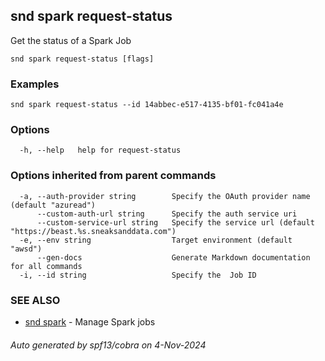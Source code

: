 ## snd spark request-status

Get the status of a Spark Job

```
snd spark request-status [flags]
```

### Examples

```
snd spark request-status --id 14abbec-e517-4135-bf01-fc041a4e
```

### Options

```
  -h, --help   help for request-status
```

### Options inherited from parent commands

```
  -a, --auth-provider string        Specify the OAuth provider name (default "azuread")
      --custom-auth-url string      Specify the auth service uri
      --custom-service-url string   Specify the service url (default "https://beast.%s.sneaksanddata.com")
  -e, --env string                  Target environment (default "awsd")
      --gen-docs                    Generate Markdown documentation for all commands
  -i, --id string                   Specify the  Job ID
```

### SEE ALSO

* [snd spark](snd_spark.md)	 - Manage Spark jobs

###### Auto generated by spf13/cobra on 4-Nov-2024
